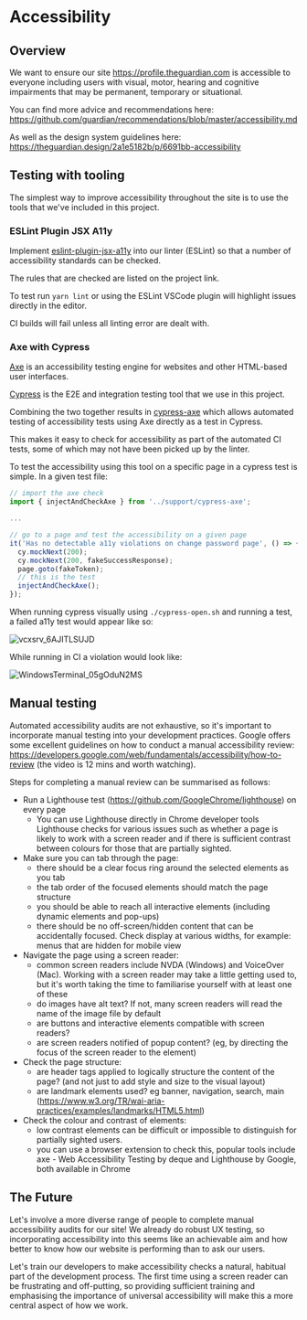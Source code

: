 # Accessibility

## Overview

We want to ensure our site https://profile.theguardian.com is accessible to everyone including users with visual, motor, hearing and cognitive
impairments that may be permanent, temporary or situational.

You can find more advice and recommendations here: https://github.com/guardian/recommendations/blob/master/accessibility.md

As well as the design system guidelines here: https://theguardian.design/2a1e5182b/p/6691bb-accessibility

## Testing with tooling

The simplest way to improve accessibility throughout the site is to use the tools that we've included in this project.

### ESLint Plugin JSX A11y

Implement [eslint-plugin-jsx-a11y](https://www.npmjs.com/package/eslint-plugin-jsx-a11y) into our linter (ESLint) so that a number of accessibility standards can be checked.

The rules that are checked are listed on the project link.

To test run `yarn lint` or using the ESLint VSCode plugin will highlight issues directly in the editor.

CI builds will fail unless all linting error are dealt with.

### Axe with Cypress

[Axe](https://github.com/dequelabs/axe-core) is an accessibility testing engine for websites and other HTML-based user interfaces.

[Cypress](https://www.cypress.io/) is the E2E and integration testing tool that we use in this project.

Combining the two together results in [cypress-axe](https://github.com/component-driven/cypress-axe) which allows automated testing of accessibility tests using Axe directly as a test in Cypress.

This makes it easy to check for accessibility as part of the automated CI tests, some of which may not have been picked up by the linter.

To test the accessibility using this tool on a specific page in a cypress test is simple. In a given test file:

```js
// import the axe check
import { injectAndCheckAxe } from '../support/cypress-axe';

...

// go to a page and test the accessibility on a given page
it('Has no detectable a11y violations on change password page', () => {
  cy.mockNext(200);
  cy.mockNext(200, fakeSuccessResponse);
  page.goto(fakeToken);
  // this is the test
  injectAndCheckAxe();
});

```

When running cypress visually using `./cypress-open.sh` and running a test, a failed a11y test would appear like so:

![vcxsrv_6AJITLSUJD](https://user-images.githubusercontent.com/13315440/101000467-dbbcae00-3555-11eb-9ebb-28341f4c544b.png)

While running in CI a violation would look like:

![WindowsTerminal_05gOduN2MS](https://user-images.githubusercontent.com/13315440/101000507-e8d99d00-3555-11eb-8f8b-bb8c30e70c2d.png)

## Manual testing

Automated accessibility audits are not exhaustive, so it's important to incorporate manual testing into your
development practices. Google offers some excellent guidelines on how to conduct a manual accessibility review:
https://developers.google.com/web/fundamentals/accessibility/how-to-review (the video is 12 mins and worth watching).

Steps for completing a manual review can be summarised as follows:

- Run a Lighthouse test (https://github.com/GoogleChrome/lighthouse) on every page
  - You can use Lighthouse directly in Chrome developer tools Lighthouse checks for various issues such as whether a page is likely to work with a screen reader and if there is sufficient contrast between colours for those that are partially sighted.
- Make sure you can tab through the page:
  - there should be a clear focus ring around the selected elements as you tab
  - the tab order of the focused elements should match the page structure
  - you should be able to reach all interactive elements (including dynamic elements and pop-ups)
  - there should be no off-screen/hidden content that can be accidentally focused. Check display at various widths, for
    example: menus that are hidden for mobile view
- Navigate the page using a screen reader:
  - common screen readers include NVDA (Windows) and VoiceOver (Mac). Working with a screen reader may take
    a little getting used to, but it's worth taking the time to familiarise yourself with at least one of these
  - do images have alt text? If not, many screen readers will read the name of the image file by default
  - are buttons and interactive elements compatible with screen readers?
  - are screen readers notified of popup content? (eg, by directing the focus of the screen reader to the element)
- Check the page structure:
  - are header tags applied to logically structure the content of the page? (and not just to add style and size to the
    visual layout)
  - are landmark elements used? eg banner, navigation, search, main
    (https://www.w3.org/TR/wai-aria-practices/examples/landmarks/HTML5.html)
- Check the colour and contrast of elements:
  - low contrast elements can be difficult or impossible to distinguish for partially sighted users.
  - you can use a browser extension to check this, popular tools include axe - Web Accessibility Testing by deque and
    Lighthouse by Google, both available in Chrome

## The Future

Let's involve a more diverse range of people to complete manual accessibility audits for our site! We already do robust UX testing, so incorporating accessibility into this seems like an achievable aim and how better to know how our website is performing than to ask our users.

Let's train our developers to make accessibility checks a natural, habitual part of the development process. The first time using a screen reader can be frustrating and off-putting, so providing sufficient training and emphasising the importance of universal accessibility will make this a more central aspect of how we work.
